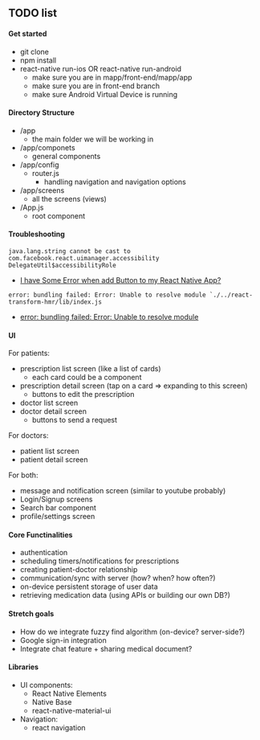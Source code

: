 ## TODO list
#### Get started
- git clone
- npm install 
- react-native run-ios OR react-native run-android
    - make sure you are in mapp/front-end/mapp/app
    - make sure you are in front-end branch
    - make sure Android Virtual Device is running
#### Directory Structure
- /app      
    - the main folder we will be working in 
- /app/componets
    - general components
- /app/config
    - router.js 
        - handling navigation and navigation options
- /app/screens
    - all the screens (views)
- /App.js
    - root component

#### Troubleshooting
```
java.lang.string cannot be cast to com.facebook.react.uimanager.accessibility DelegateUtil$accessibilityRole
```
 - [I have Some Error when add Button to my React Native App?](https://stackoverflow.com/questions/52784633/i-have-some-error-when-add-button-to-my-react-native-app?noredirect=1#comment92491686_52784633)

```
error: bundling failed: Error: Unable to resolve module `./../react-transform-hmr/lib/index.js
```
- [error: bundling failed: Error: Unable to resolve module ](https://github.com/facebook/react-native/issues/21490)
#### UI  
For patients:
- prescription list screen (like a list of cards)
    - each card could be a component
- prescription detail screen (tap on a card => expanding to this screen)
    - buttons to edit the prescription
- doctor list screen 
- doctor detail screen
    - buttons to send a request

For doctors:
- patient list screen
- patient detail screen

For both:
- message and notification screen (similar to youtube probably)
- Login/Signup screens
- Search bar component
- profile/settings screen

#### Core Functinalities 
- authentication
- scheduling timers/notifications for prescriptions
- creating patient-doctor relationship
- communication/sync with server (how? when? how often?)
- on-device persistent storage of user data
- retrieving medication data (using APIs or building our own DB?)


#### Stretch goals
- How do we integrate fuzzy find algorithm (on-device? server-side?)
- Google sign-in integration
- Integrate chat feature + sharing medical document?


#### Libraries 
- UI components:
    - React Native Elements 
    - Native Base
    - react-native-material-ui
- Navigation:
    - react navigation
